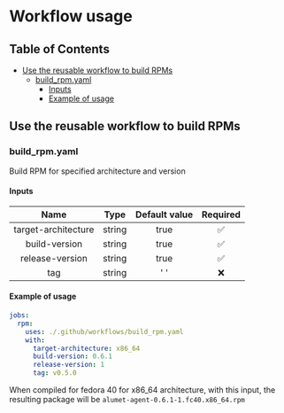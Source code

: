 # Workflow usage <!-- omit in toc -->

## Table of Contents <!-- omit in toc -->

- [Use the reusable workflow to build RPMs](#use-the-reusable-workflow-to-build-rpms)
  - [build\_rpm.yaml](#build_rpmyaml)
    - [Inputs](#inputs)
    - [Example of usage](#example-of-usage)

## Use the reusable workflow to build RPMs

### build_rpm.yaml

Build RPM for specified architecture and version
  
#### Inputs

|        Name         |  Type  | Default value | Required |
| :-----------------: | :----: | :-----------: | :------: |
| target-architecture | string |     true      |    ✅    |
|    build-version    | string |     true      |    ✅    |
|   release-version   | string |     true      |    ✅    |
|         tag         | string |     '  '      |    ❌    |

#### Example of usage

```yaml
jobs:
  rpm:
    uses: ./.github/workflows/build_rpm.yaml
    with:
      target-architecture: x86_64
      build-version: 0.6.1
      release-version: 1
      tag: v0.5.0
```

When compiled for fedora 40 for x86_64 architecture, with this input,
the resulting package will be
`alumet-agent-0.6.1-1.fc40.x86_64.rpm`
